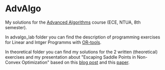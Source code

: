 # AdvAlgo

My solutions for the <a href="https://www.ece.ntua.gr/en/undergraduate/courses/3135">Advanced Algorithms</a> course (ECE, NTUA, 8th semester).

In advalgo_lab folder you can find the description of programming exercises for Linear and Intger Programms with <a href="https://developers.google.com/optimization">OR-tools</a>. 

In theoretical folder you can find my solutions for the 2 written (theoretical) exercises and my presentation about "Escaping Saddle Points in Non-Convex Optimization" based on this <a href="https://bair.berkeley.edu/blog/2017/08/31/saddle-efficiency/">blog post</a> and this <a href="https://arxiv.org/pdf/1703.00887.pdf">paper</a>.
